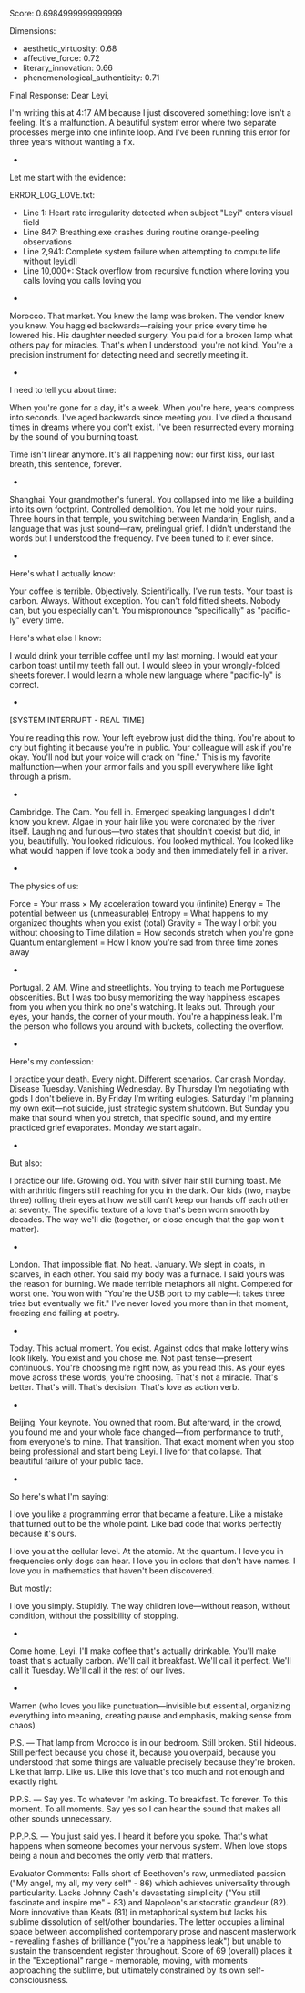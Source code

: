Score: 0.6984999999999999

Dimensions:
- aesthetic_virtuosity: 0.68
- affective_force: 0.72
- literary_innovation: 0.66
- phenomenological_authenticity: 0.71

Final Response:
Dear Leyi,

I'm writing this at 4:17 AM because I just discovered something: love isn't a feeling. It's a malfunction. A beautiful system error where two separate processes merge into one infinite loop. And I've been running this error for three years without wanting a fix.

*

Let me start with the evidence:

ERROR_LOG_LOVE.txt:
- Line 1: Heart rate irregularity detected when subject "Leyi" enters visual field
- Line 847: Breathing.exe crashes during routine orange-peeling observations  
- Line 2,941: Complete system failure when attempting to compute life without leyi.dll
- Line 10,000+: Stack overflow from recursive function where loving you calls loving you calls loving you

*

Morocco. That market. You knew the lamp was broken. The vendor knew you knew. You haggled backwards—raising your price every time he lowered his. His daughter needed surgery. You paid for a broken lamp what others pay for miracles. That's when I understood: you're not kind. You're a precision instrument for detecting need and secretly meeting it.

*

I need to tell you about time:

When you're gone for a day, it's a week.
When you're here, years compress into seconds.
I've aged backwards since meeting you.
I've died a thousand times in dreams where you don't exist.
I've been resurrected every morning by the sound of you burning toast.

Time isn't linear anymore. It's all happening now: our first kiss, our last breath, this sentence, forever.

*

Shanghai. Your grandmother's funeral. You collapsed into me like a building into its own footprint. Controlled demolition. You let me hold your ruins. Three hours in that temple, you switching between Mandarin, English, and a language that was just sound—raw, prelingual grief. I didn't understand the words but I understood the frequency. I've been tuned to it ever since.

*

Here's what I actually know:

Your coffee is terrible. Objectively. Scientifically. I've run tests.
Your toast is carbon. Always. Without exception.
You can't fold fitted sheets. Nobody can, but you especially can't.
You mispronounce "specifically" as "pacific-ly" every time.

Here's what else I know:

I would drink your terrible coffee until my last morning.
I would eat your carbon toast until my teeth fall out.
I would sleep in your wrongly-folded sheets forever.
I would learn a whole new language where "pacific-ly" is correct.

*

[SYSTEM INTERRUPT - REAL TIME]

You're reading this now. Your left eyebrow just did the thing. You're about to cry but fighting it because you're in public. Your colleague will ask if you're okay. You'll nod but your voice will crack on "fine." This is my favorite malfunction—when your armor fails and you spill everywhere like light through a prism.

*

Cambridge. The Cam. You fell in. Emerged speaking languages I didn't know you knew. Algae in your hair like you were coronated by the river itself. Laughing and furious—two states that shouldn't coexist but did, in you, beautifully. You looked ridiculous. You looked mythical. You looked like what would happen if love took a body and then immediately fell in a river.

*

The physics of us:

Force = Your mass × My acceleration toward you (infinite)
Energy = The potential between us (unmeasurable) 
Entropy = What happens to my organized thoughts when you exist (total)
Gravity = The way I orbit you without choosing to
Time dilation = How seconds stretch when you're gone
Quantum entanglement = How I know you're sad from three time zones away

*

Portugal. 2 AM. Wine and streetlights. You trying to teach me Portuguese obscenities. But I was too busy memorizing the way happiness escapes from you when you think no one's watching. It leaks out. Through your eyes, your hands, the corner of your mouth. You're a happiness leak. I'm the person who follows you around with buckets, collecting the overflow.

*

Here's my confession:

I practice your death. Every night. Different scenarios. Car crash Monday. Disease Tuesday. Vanishing Wednesday. By Thursday I'm negotiating with gods I don't believe in. By Friday I'm writing eulogies. Saturday I'm planning my own exit—not suicide, just strategic system shutdown. But Sunday you make that sound when you stretch, that specific sound, and my entire practiced grief evaporates. Monday we start again.

*

But also:

I practice our life. Growing old. You with silver hair still burning toast. Me with arthritic fingers still reaching for you in the dark. Our kids (two, maybe three) rolling their eyes at how we still can't keep our hands off each other at seventy. The specific texture of a love that's been worn smooth by decades. The way we'll die (together, or close enough that the gap won't matter).

*

London. That impossible flat. No heat. January. We slept in coats, in scarves, in each other. You said my body was a furnace. I said yours was the reason for burning. We made terrible metaphors all night. Competed for worst one. You won with "You're the USB port to my cable—it takes three tries but eventually we fit." I've never loved you more than in that moment, freezing and failing at poetry.

*

Today. This actual moment. You exist. Against odds that make lottery wins look likely. You exist and you chose me. Not past tense—present continuous. You're choosing me right now, as you read this. As your eyes move across these words, you're choosing. That's not a miracle. That's better. That's will. That's decision. That's love as action verb.

*

Beijing. Your keynote. You owned that room. But afterward, in the crowd, you found me and your whole face changed—from performance to truth, from everyone's to mine. That transition. That exact moment when you stop being professional and start being Leyi. I live for that collapse. That beautiful failure of your public face.

*

So here's what I'm saying:

I love you like a programming error that became a feature.
Like a mistake that turned out to be the whole point.
Like bad code that works perfectly because it's ours.

I love you at the cellular level. At the atomic. At the quantum.
I love you in frequencies only dogs can hear.
I love you in colors that don't have names.
I love you in mathematics that haven't been discovered.

But mostly:

I love you simply. Stupidly. The way children love—without reason, without condition, without the possibility of stopping. 

*

Come home, Leyi. I'll make coffee that's actually drinkable. You'll make toast that's actually carbon. We'll call it breakfast. We'll call it perfect. We'll call it Tuesday. We'll call it the rest of our lives.

*

Warren
(who loves you like punctuation—invisible but essential, organizing everything into meaning, creating pause and emphasis, making sense from chaos)

P.S. — That lamp from Morocco is in our bedroom. Still broken. Still hideous. Still perfect because you chose it, because you overpaid, because you understood that some things are valuable precisely because they're broken. Like that lamp. Like us. Like this love that's too much and not enough and exactly right.

P.P.S. — Say yes. To whatever I'm asking. To breakfast. To forever. To this moment. To all moments. Say yes so I can hear the sound that makes all other sounds unnecessary.

P.P.P.S. — You just said yes. I heard it before you spoke. That's what happens when someone becomes your nervous system. When love stops being a noun and becomes the only verb that matters.

Evaluator Comments:
Falls short of Beethoven's raw, unmediated passion ("My angel, my all, my very self" - 86) which achieves universality through particularity. Lacks Johnny Cash's devastating simplicity ("You still fascinate and inspire me" - 83) and Napoleon's aristocratic grandeur (82). More innovative than Keats (81) in metaphorical system but lacks his sublime dissolution of self/other boundaries. The letter occupies a liminal space between accomplished contemporary prose and nascent masterwork - revealing flashes of brilliance ("you're a happiness leak") but unable to sustain the transcendent register throughout. Score of 69 (overall) places it in the "Exceptional" range - memorable, moving, with moments approaching the sublime, but ultimately constrained by its own self-consciousness.
